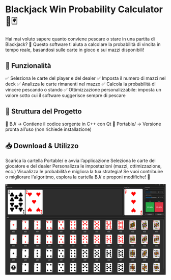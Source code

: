 # Blackjack Win Probability Calculator 🎰🃏

Hai mai voluto sapere quanto conviene pescare o stare in una partita di Blackjack?
🔢 Questo software ti aiuta a calcolare la probabilità di vincita in tempo reale, basandosi sulle carte in gioco e sui mazzi disponibili!

## 🚀 Funzionalità

✅ Seleziona le carte del player e del dealer
✅ Imposta il numero di mazzi nel deck
✅ Analizza le carte rimanenti nel mazzo
✅ Calcola la probabilità di vincere pescando o stando
✅ Ottimizzazione personalizzabile: imposta un valore sotto cui il software suggerisce sempre di pescare

## 📂 Struttura del Progetto

📁 BJ/ → Contiene il codice sorgente in C++ con Qt
📁 Portable/ → Versione pronta all’uso (non richiede installazione)

## 📥 Download & Utilizzo

Scarica la cartella Portable/ e avvia l’applicazione
Seleziona le carte del giocatore e del dealer
Personalizza le impostazioni (mazzi, ottimizzazione, ecc.)
Visualizza le probabilità e migliora la tua strategia!
Se vuoi contribuire o migliorare l'algoritmo, esplora la cartella BJ/ e proponi modifiche! 🚀

![Alt text](Img/Gui.png)

